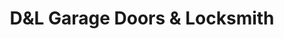 ---
title: "D&L Garage Doors & Locksmith"
url: /portland/dandl-garage-doors-and-locksmith/
shop: locksmith
---